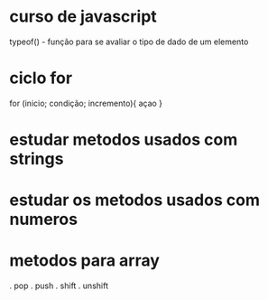 # curso de javascript

typeof() - função para se avaliar o tipo de dado de um elemento


# ciclo for 
for (inicio; condição; incremento){
    açao
}

# estudar metodos usados com strings

# estudar os metodos usados com numeros

# metodos para array 
. pop 
. push
. shift
. unshift

